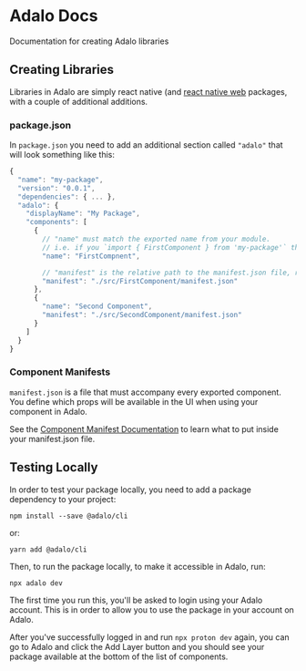 # Adalo Docs
Documentation for creating Adalo libraries

## Creating Libraries

Libraries in Adalo are simply react native (and [react native web](https://github.com/necolas/react-native-web) packages, with a couple of additional additions.

### package.json

In `package.json` you need to add an additional section called `"adalo"` that will look something like this:

```js
{
  "name": "my-package",
  "version": "0.0.1",
  "dependencies": { ... },
  "adalo": {
    "displayName": "My Package",
    "components": [
      {
        // "name" must match the exported name from your module.
        // i.e. if you `import { FirstComponent } from 'my-package'` then you would put:
        "name": "FirstCompnent",

        // "manifest" is the relative path to the manifest.json file, relative to package.json
        "manifest": "./src/FirstComponent/manifest.json"
      },
      {
        "name": "Second Component",
        "manifest": "./src/SecondComponent/manifest.json"
      }
    ]
  }
}
```

### Component Manifests

`manifest.json` is a file that must accompany every exported component. You define which props will be available in the UI when using your component in Adalo.

See the [Component Manifest Documentation](https://github.com/AdaloHQ/docs/blob/master/libraries/Manifests.md) to learn what to put inside your manifest.json file.


## Testing Locally

In order to test your package locally, you need to add a package dependency to your project:

```
npm install --save @adalo/cli
```

or:

```
yarn add @adalo/cli
```

Then, to run the package locally, to make it accessible in Adalo, run:

```
npx adalo dev
```

The first time you run this, you'll be asked to login using your Adalo account. This is in order to allow you to use the package in your account on Adalo.

After you've successfully logged in and run `npx proton dev` again, you can go to Adalo and click the Add Layer button and you should see your package available at the bottom of the list of components.

